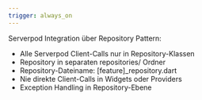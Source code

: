 ```yaml
---
trigger: always_on
---
```


Serverpod Integration über Repository Pattern:
- Alle Serverpod Client-Calls nur in Repository-Klassen
- Repository in separaten repositories/ Ordner
- Repository-Dateiname: [feature]_repository.dart
- Nie direkte Client-Calls in Widgets oder Providers
- Exception Handling in Repository-Ebene